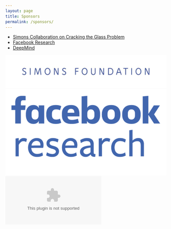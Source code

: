 ```yaml
---
layout: page
title: Sponsors
permalink: /sponsors/
---
```


- [Simons Collaboration on Cracking the Glass Problem](https://scglass.uchicago.edu)  
- [Facebook Research](https://research.fb.com)  
- [DeepMind](https://deepmind.com)  

![simons](/assets/images/simons_.png)   
![fb](/assets/images/fb.png)    
![dm](/assets/images/DeepMind.eps)  

<!-- <p float="left">
  <img src="/assets/images/simons_.png" width="250" />
  <img src="/assets/images/fb.png" width="250" /> 
  <img src="/assets/images/DeepMind.eps" width="250" />
</p>
 -->